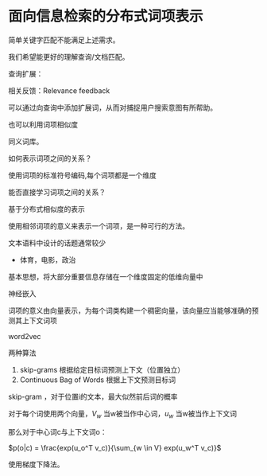 # 面向信息检索的分布式词项表示

简单关键字匹配不能满足上述需求。

我们希望能更好的理解查询/文档匹配。

查询扩展：

相关反馈：Relevance feedback

可以通过向查询中添加扩展词，从而对捕捉用户搜索意图有所帮助。

也可以利用词项相似度

同义词库。


如何表示词项之间的关系？

使用词项的标准符号编码,每个词项都是一个维度


能否直接学习词项之间的关系？

基于分布式相似度的表示


使用相邻词项的意义来表示一个词项，是一种可行的方法。


文本语料中设计的话题通常较少
- 体育，电影，政治

基本思想，将大部分重要信息存储在一个维度固定的低维向量中


神经嵌入

词项的意义由向量表示，为每个词类构建一个稠密向量，该向量应当能够准确的预测其上下文词项


word2vec


两种算法

1. skip-grams 根据给定目标词预测上下文（位置独立）
2. Continuous Bag of Words 根据上下文预测目标词

skip-gram ，对于位置i的文本，最大似然前后词的概率

对于每个词使用两个向量，$V_w$ 当w被当作中心词，$u_w$ 当w被当作上下文词

那么对于中心词c与上下文词o：

$p(o|c) = \frac{exp(u_o^T v_c)}{\sum_{w \in V} exp(u_w^T v_c)}$


使用梯度下降法。
